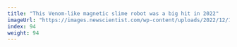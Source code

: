```yaml
---
title: "This Venom-like magnetic slime robot was a big hit in 2022"
imageUrl: "https://images.newscientist.com/wp-content/uploads/2022/12/15143115/SEI_137666094.jpg?width=600"
index: 94
weight: 94
---
```

